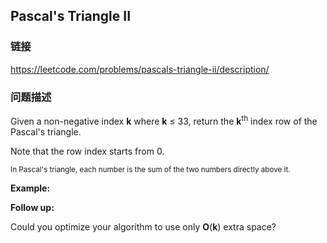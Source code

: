 ## Pascal's Triangle II  
### 链接  
https://leetcode.com/problems/pascals-triangle-ii/description/  
### 问题描述
Given a non-negative&nbsp;index **k**&nbsp;where **k** &le;&nbsp;33, return the **k**<sup>th</sup>&nbsp;index row of the Pascal&#39;s triangle.

Note that the row index starts from&nbsp;0.

<img alt="" src="https://upload.wikimedia.org/wikipedia/commons/0/0d/PascalTriangleAnimated2.gif" /><br />
<small>In Pascal&#39;s triangle, each number is the sum of the two numbers directly above it.</small>

**Example:**

**Follow up:**

Could you optimize your algorithm to use only **O**(**k**) extra space?
